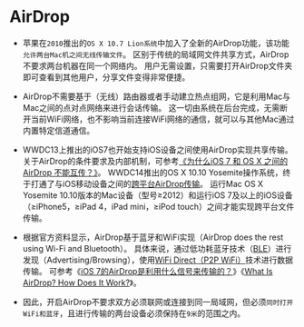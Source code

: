 # AirDrop
- 苹果在`2010`推出的`OS X 10.7 Lion系统`中加入了全新的AirDrop功能，该功能`允许两台Mac机之间无线传输文件`。
区别于传统的局域网文件共享方式，AirDrop不要求两台机器在同一个网络内。
用户无需设置，只需要打开AirDrop文件夹即可查看到其他用户，分享文件变得非常便捷。

- AirDrop不需要基于（无线）路由器或者手动建立热点组网，它是利用Mac与Mac之间的点对点网络来进行会话传输。
这一切由系统在后台完成，无需断开当前WiFi网络，也不影响当前连接WiFi网络的通信，就可以与其他Mac通过内置特定信道通信。

- WWDC13上推出的iOS7也开始支持iOS设备之间使用AirDrop实现共享传输。
关于AirDrop的条件要求及内部机制，可参考[《为什么iOS 7 和 OS X 之间的AirDrop 不能互传？》](http://www.zhihu.com/question/21681429)。
WWDC14推出的OS X 10.10 Yosemite操作系统，终于打通了与iOS移动设备之间的[跨平台AirDrop传输](https://support.apple.com/zh-cn/HT204144)。
运行Mac OS X Yosemite 10.10版本的Mac设备（型号≥2012）和运行iOS 7及以上的iOS设备（≥iPhone5，≥iPad 4，iPad mini，≥iPod touch）之间才能实现跨平台文件传输。

- 根据官方资料显示，AirDrop基于蓝牙和WiFi实现（AirDrop does the rest using Wi-Fi and Bluetooth）。
具体来说，通过低功耗蓝牙技术（[BLE](http://www.warski.org/blog/2014/01/how-ibeacons-work/)）进行发现（Advertising/Browsing），使用[WiFi Direct（P2P WiFi）](http://www.xuebuyuan.com/539020.html)技术进行数据传输。
可参考《[iOS 7的AirDrop是利用什么信号来传输的？](http://www.zhihu.com/question/21189545)》《[What Is AirDrop? How Does It Work?](http://ipad.about.com/od/iPad_Guide/ss/What-Is-Airdrop-How-Does-It-Work.htm)》。

- 因此，开启AirDrop不要求双方必须联网或连接到同一局域网，但必须`同时打开WiFi和蓝牙`，且进行传输的两台设备必须保持在`9米`的范围之内。
